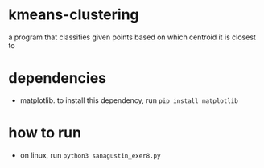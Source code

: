 # kmeans-clustering
a program that classifies given points based on which centroid it is closest to

# dependencies
- matplotlib. to install this dependency, run `pip install matplotlib`

# how to run
- on linux, run `python3 sanagustin_exer8.py`
